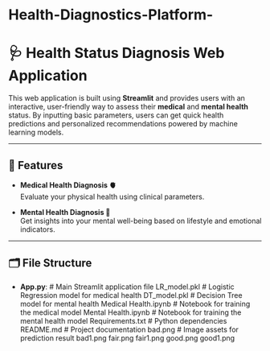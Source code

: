 # Health-Diagnostics-Platform-
# 🩺 Health Status Diagnosis Web Application

This web application is built using **Streamlit** and provides users with an interactive, user-friendly way to assess their **medical** and **mental health** status. By inputting basic parameters, users can get quick health predictions and personalized recommendations powered by machine learning models.

---

## 🚀 Features

- **Medical Health Diagnosis 🫀**  
  Evaluate your physical health using clinical parameters.

- **Mental Health Diagnosis 🧠**  
  Get insights into your mental well-being based on lifestyle and emotional indicators.

---

## 🗂️ File Structure
- **App.py**: # Main Streamlit application file
LR_model.pkl # Logistic Regression model for medical health
DT_model.pkl # Decision Tree model for mental health
Medical Health.ipynb # Notebook for training the medical model
Mental Health.ipynb # Notebook for training the mental health model
Requirements.txt # Python dependencies
README.md # Project documentation
bad.png # Image assets for prediction result
bad1.png
fair.png
fair1.png
good.png
good1.png





